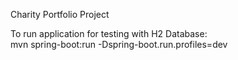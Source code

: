 Charity Portfolio Project














To run application for testing with H2 Database: <br>
mvn spring-boot:run -Dspring-boot.run.profiles=dev